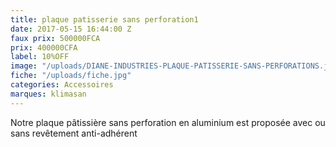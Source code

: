 ```yaml
---
title: plaque patisserie sans perforation1
date: 2017-05-15 16:44:00 Z
faux prix: 500000FCA
prix: 400000CFA
label: 10%OFF
image: "/uploads/DIANE-INDUSTRIES-PLAQUE-PATISSERIE-SANS-PERFORATIONS.jpg"
fiche: "/uploads/fiche.jpg"
categories: Accessoires
marques: klimasan
---
```


Notre plaque pâtissière sans perforation en aluminium est proposée avec ou sans revêtement anti-adhérent 